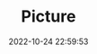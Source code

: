 ---
weight: 1
images:
- /images/edited/78.jpeg
title: Picture
date: 2022-10-24 22:59:53
tags:
- luminar
- work
---
